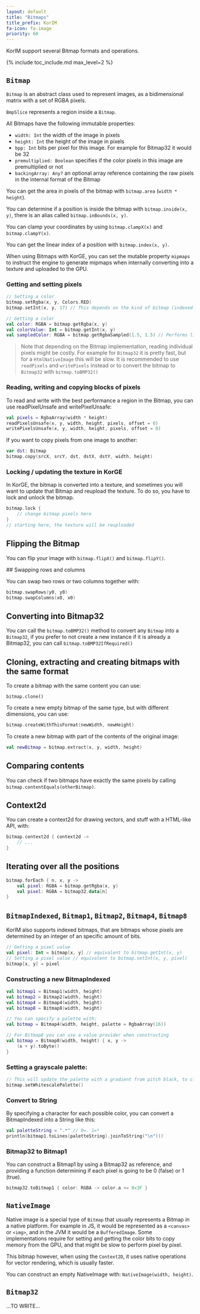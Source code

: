 ```yaml
---
layout: default
title: "Bitmaps"
title_prefix: KorIM
fa-icon: fa-image
priority: 60
---
```


KorIM support several Bitmap formats and operations.

{% include toc_include.md max_level=2 %}

## `Bitmap`

`Bitmap` is an abstract class used to represent images, as a bidimensional matrix with a set of RGBA pixels.

`BmpSlice` represents a region inside a `Bitmap`.

All Bitmaps have the following immutable properties:

* `width: Int` the width of the image in pixels
* `height: Int` the height of the image in pixels
* `bpp: Int` bits per pixel for this image. For example for Bitmap32 it would be 32
* `premultiplied: Boolean` specifies if the color pixels in this image are premultiplied or not
* `backingArray: Any?` an optional array reference containing the raw pixels in the internal format of the Bitmap

You can get the area in pixels of the bitmap with `bitmap.area` (`width * height`).

You can determine if a position is inside the bitmap with `bitmap.inside(x, y)`, there is an alias called `bitmap.inBounds(x, y)`.

You can clamp your coordinates by using `bitmap.clampX(x)` and `bitmap.clampY(x)`.

You can get the linear index of a position with `bitmap.index(x, y)`.

When using Bitmaps with KorGE, you can set the mutable property `mipmaps` to instruct the engine to generate mipmaps when internally converting into a texture and uploaded to the GPU.

### Getting and setting pixels

```kotlin
// Setting a color
bitmap.setRgba(x, y, Colors.RED)
bitmap.setInt(x, y, 17) // This depends on the kind of bitmap (indexed or rgba)

// Getting a color
val color: RGBA = bitmap.getRgba(x, y)
val colorValue: Int = bitmap.getInt(x, y)
val sampledColor: RGBA = bitmap.getRgbaSampled(1.5, 1.5) // Performs linear interpolation and samples neighborhood pixels to compute the color
```

 >  Note that depending on the Bitmap implementation, reading individual pixels might be costly. For example for `Bitmap32` it is pretty fast, but for a `HtmlNativeImage` this will be slow. It is recommended to use `readPixels` and `writePixels` instead or to convert the bitmap to `Bitmap32` with `bitmap.toBMP32()`

### Reading, writing and copying blocks of pixels

To read and write with the best performance a region in the Bitmap, you can use readPixelUnsafe and writePixelUnsafe:

```kotlin
val pixels = RgbaArray(width * height)
readPixelsUnsafe(x, y, width, height, pixels, offset = 0)
writePixelsUnsafe(x, y, width, height, pixels, offset = 0)
```

If you want to copy pixels from one image to another:

```kotlin
var dst: Bitmap
bitmap.copy(srcX, srcY, dst, dstX, dstY, width, height)
```

### Locking / updating the texture in KorGE

In KorGE, the bitmap is converted into a texture, and sometimes you will want to update that Bitmap and reupload the texture. To do so, you have to lock and unlock the bitmap.

```kotlin
bitmap.lock {
    // change bitmap pixels here
}
// starting here, the texture will be reuploaded
```

## Flipping the Bitmap

You can flip your image with `bitmap.flipX()` and `bitmap.flipY()`.

## Swapping rows and columns

You can swap two rows or two columns together with:

```kotlin
bitmap.swapRows(y0, y0)
bitmap.swapColumns(x0, x0)
```

## Converting into Bitmap32

You can call the `bitmap.toBMP32()` method to convert any `Bitmap` into a `Bitmap32`, if you prefer to not create a new instance if it is already a Bitmap32, you can call `bitmap.toBMP32IfRequired()`

## Cloning, extracting and creating bitmaps with the same format

To create a bitmap with the same content you can use:

`bitmap.clone()`

To create a new empty bitmap of the same type, but with different dimensions, you can use:

```kotlin
bitmap.createWithThisFormat(newWidth, newHeight)
```

To create a new bitmap with part of the contents of the original image:

```kotlin
val newBitmap = bitmap.extract(x, y, width, height)
```

## Comparing contents

You can check if two bitmaps have exactly the same pixels by calling `bitmap.contentEquals(otherBitmap)`.

## Context2d

You can create a context2d for drawing vectors, and stuff with a HTML-like API, with:

```kotlin
bitmap.context2d { context2d ->
    // ...
}
```

## Iterating over all the positions

```kotlin
bitmap.forEach { n, x, y ->
    val pixel: RGBA = bitmap.getRgba(x, y)
    val pixel: RGBA = bitmap32.data[n]
}
```

## `BitmapIndexed`, `Bitmap1`, `Bitmap2`, `Bitmap4`, `Bitmap8`

KorIM also supports indexed bitmaps, that are bitmaps whose pixels are determined by an integer of an specific amount of bits.

```kotlin
// Getting a pixel value
val pixel: Int = bitmap[x, y] // equivalent to bitmap.getInt(x, y)
// Setting a pixel value // equivalent to bitmap.setInt(x, y, pixel)
bitmap[x, y] = pixel
```

### Constructing a new BitmapIndexed

```kotlin
val bitmap1 = Bitmap1(width, height)
val bitmap2 = Bitmap2(width, height)
val bitmap4 = Bitmap4(width, height)
val bitmap8 = Bitmap8(width, height)

// You can specify a palette with:
val bitmap = Bitmap4(width, height, palette = RgbaArray(16))

// For Bitmap8 you can use a value provider when constructing
val bitmap = Bitmap8(width, height) { x, y ->
    (x + y).toByte()
}
```

### Setting a grayscale palette:

```kotlin
// This will update the palette with a gradient from pitch black, to clear white
bitmap.setWhitescalePalette()
```

### Convert to String

By specifying a character for each possible color, you can convert a BitmapIndexed into a String like this:

```kotlin
val paletteString = ".*" // 0=. 1=*
println(bitmap1.toLines(paletteString).joinToString("\n")()
```

### Bitmap32 to Bitmap1

You can construct a Bitmap1 by using a Bitmap32 as reference, and providing a function determining if each pixel is going to be 0 (false) or 1 (true).

```kotlin
bitmap32.toBitmap1 { color: RGBA -> color.a >= 0x3F }
```

## `NativeImage`

Native image is a special type of `Bitmap` that usually represents a Bitmap in a native platform. For example in JS, it would be represented as a `<canvas>` or `<img>`, and in the JVM it would be a `BufferedImage`. Some implementations require for setting and getting the color bits to copy memory from the GPU, and that might be slow to perform pixel by pixel.

This bitmap however, when using the `Context2D`, it uses native operations for vector rendering, which is usually faster.

You can construct an empty NativeImage with:
`NativeImage(width, height)`.

## `Bitmap32`

...TO WRITE...
